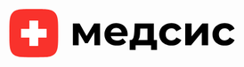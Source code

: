 <svg width="1104" height="192" viewBox="0 0 1104 192" fill="none" xmlns="http://www.w3.org/2000/svg">
<g clip-path="url(#clip0_1_14)">
<path d="M0 92.16C0 48.7152 0 26.993 13.4965 13.4965C26.993 0 48.7152 0 92.16 0H99.84C143.285 0 165.007 0 178.504 13.4965C192 26.993 192 48.7152 192 92.16V99.84C192 143.285 192 165.007 178.504 178.504C165.007 192 143.285 192 99.84 192H92.16C48.7152 192 26.993 192 13.4965 178.504C0 165.007 0 143.285 0 99.84V92.16Z" fill="#F9322C"/>
<path d="M334.6 144V92.158L308.679 135.628H298.053L272.776 91.997V144H250.075V57.382H276.318L304.01 107.453L333.473 57.382H356.979L357.301 144H334.6ZM465.562 101.013C465.562 101.335 465.401 103.589 465.079 107.775H399.552C400.733 113.142 403.524 117.381 407.924 120.494C412.325 123.607 417.799 125.163 424.346 125.163C428.854 125.163 432.826 124.519 436.26 123.231C439.802 121.836 443.076 119.689 446.081 116.791L459.444 131.281C451.287 140.619 439.373 145.288 423.702 145.288C413.935 145.288 405.295 143.41 397.781 139.653C390.268 135.789 384.472 130.476 380.393 123.714C376.315 116.952 374.275 109.278 374.275 100.691C374.275 92.2117 376.261 84.591 380.232 77.829C384.311 70.9597 389.839 65.6467 396.815 61.89C403.899 58.026 411.788 56.094 420.482 56.094C428.962 56.094 436.636 57.9187 443.505 61.568C450.375 65.2173 455.741 70.4767 459.605 77.346C463.577 84.108 465.562 91.997 465.562 101.013ZM420.643 75.092C414.955 75.092 410.178 76.702 406.314 79.922C402.45 83.142 400.089 87.5427 399.23 93.124H441.895C441.037 87.65 438.675 83.303 434.811 80.083C430.947 76.7557 426.225 75.092 420.643 75.092ZM581.111 123.392V162.676H557.766V144H496.908V162.676H473.563V123.392H477.105C482.472 123.285 486.175 120.118 488.214 113.893C490.253 107.668 491.541 98.8127 492.078 87.328L493.205 57.382H568.714V123.392H581.111ZM514.779 89.099C514.457 97.9003 513.759 105.092 512.686 110.673C511.72 116.254 509.842 120.494 507.051 123.392H543.598V77.99H515.262L514.779 89.099ZM638.133 145.288C628.902 145.288 620.584 143.41 613.178 139.653C605.879 135.789 600.137 130.476 595.951 123.714C591.872 116.952 589.833 109.278 589.833 100.691C589.833 92.1043 591.872 84.43 595.951 77.668C600.137 70.906 605.879 65.6467 613.178 61.89C620.584 58.026 628.902 56.094 638.133 56.094C647.256 56.094 655.199 58.026 661.961 61.89C668.83 65.6467 673.821 71.067 676.934 78.151L657.453 88.616C652.945 80.6733 646.451 76.702 637.972 76.702C631.424 76.702 626.004 78.8487 621.711 83.142C617.417 87.4353 615.271 93.285 615.271 100.691C615.271 108.097 617.417 113.947 621.711 118.24C626.004 122.533 631.424 124.68 637.972 124.68C646.558 124.68 653.052 120.709 657.453 112.766L676.934 123.392C673.821 130.261 668.83 135.628 661.961 139.492C655.199 143.356 647.256 145.288 638.133 145.288ZM692.196 57.382H717.151V108.902L759.333 57.382H782.356V144H757.401V92.48L715.38 144H692.196V57.382ZM847.716 145.288C838.485 145.288 830.167 143.41 822.761 139.653C815.462 135.789 809.72 130.476 805.534 123.714C801.455 116.952 799.416 109.278 799.416 100.691C799.416 92.1043 801.455 84.43 805.534 77.668C809.72 70.906 815.462 65.6467 822.761 61.89C830.167 58.026 838.485 56.094 847.716 56.094C856.839 56.094 864.782 58.026 871.544 61.89C878.413 65.6467 883.404 71.067 886.517 78.151L867.036 88.616C862.528 80.6733 856.034 76.702 847.555 76.702C841.007 76.702 835.587 78.8487 831.294 83.142C827 87.4353 824.854 93.285 824.854 100.691C824.854 108.097 827 113.947 831.294 118.24C835.587 122.533 841.007 124.68 847.555 124.68C856.141 124.68 862.635 120.709 867.036 112.766L886.517 123.392C883.404 130.261 878.413 135.628 871.544 139.492C864.782 143.356 856.839 145.288 847.716 145.288Z" fill="black"/>
<rect x="79.7037" y="46" width="32.5926" height="100" fill="white"/>
<rect x="79.7037" y="46" width="32.5926" height="100" fill="white"/>
<rect x="79.7037" y="46" width="32.5926" height="100" fill="white"/>
<rect x="79.7037" y="46" width="32.5926" height="100" fill="white"/>
<rect x="79.7037" y="46" width="32.5926" height="100" fill="white"/>
<rect x="79.7037" y="46" width="32.5926" height="100" fill="white"/>
<rect x="46" y="112.296" width="32.5926" height="100" transform="rotate(-90 46 112.296)" fill="white"/>
<rect x="46" y="112.296" width="32.5926" height="100" transform="rotate(-90 46 112.296)" fill="white"/>
<rect x="46" y="112.296" width="32.5926" height="100" transform="rotate(-90 46 112.296)" fill="white"/>
<rect x="46" y="112.296" width="32.5926" height="100" transform="rotate(-90 46 112.296)" fill="white"/>
<rect x="46" y="112.296" width="32.5926" height="100" transform="rotate(-90 46 112.296)" fill="white"/>
<rect x="46" y="112.296" width="32.5926" height="100" transform="rotate(-90 46 112.296)" fill="white"/>
</g>
<defs>
<clipPath id="clip0_1_14">
<rect width="1104" height="192" fill="white"/>
</clipPath>
</defs>
</svg>
